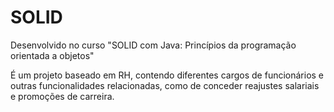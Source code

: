 # SOLID
Desenvolvido no curso "SOLID com Java: Princípios da programação orientada a objetos"

É um projeto baseado em RH, contendo diferentes cargos de funcionários e outras funcionalidades relacionadas, como de conceder reajustes salariais e promoções de carreira. 
